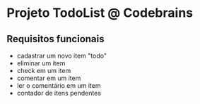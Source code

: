 # Projeto TodoList @ Codebrains

## Requisitos funcionais

- cadastrar um novo item "todo"
- eliminar um item
- check em um item
- comentar em um item
- ler o comentário em um item
- contador de itens pendentes

